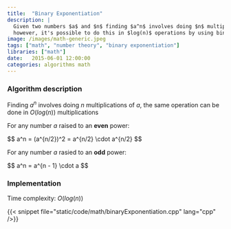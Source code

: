 ```yaml
---
title:  "Binary Exponentiation"
description: |
  Given two numbers $a$ and $n$ finding $a^n$ involves doing $n$ multiplications of $a$,
  however, it's possible to do this in $log(n)$ operations by using binary exponentiation.
image: /images/math-generic.jpeg
tags: ["math", "number theory", "binary exponentiation"]
libraries: ["math"]
date:   2015-06-01 12:00:00
categories: algorithms math
---
```


### Algorithm description

Finding $a^n$ involves doing $n$ multiplications of $a$, the same operation can be done in $O(log(n))$ multiplications

For any number $a$ raised to an **even** power:

<div>$$
a^n = (a^{n/2})^2 = a^{n/2} \cdot a^{n/2}
$$</div>

For any number $a$ rasied to an **odd** power:

<div>$$
a^n = a^{n - 1} \cdot a
$$</div>

### Implementation

Time complexity: $O(log(n))$

{{< snippet file="static/code/math/binaryExponentiation.cpp" lang="cpp" />}}
